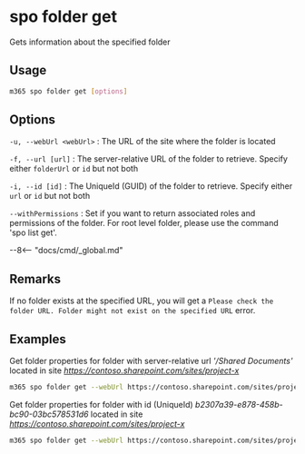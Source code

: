 # spo folder get

Gets information about the specified folder

## Usage

```sh
m365 spo folder get [options]
```

## Options

`-u, --webUrl <webUrl>`
: The URL of the site where the folder is located

`-f, --url [url]`
: The server-relative URL of the folder to retrieve. Specify either `folderUrl` or `id` but not both

`-i, --id [id]`
: The UniqueId (GUID) of the folder to retrieve. Specify either `url` or `id` but not both

`--withPermissions`
: Set if you want to return associated roles and permissions of the folder. For root level folder, please use the command 'spo list get'.

--8<-- "docs/cmd/_global.md"

## Remarks

If no folder exists at the specified URL, you will get a `Please check the folder URL. Folder might not exist on the specified URL` error.

## Examples

Get folder properties for folder with server-relative url _'/Shared Documents'_ located in site _https://contoso.sharepoint.com/sites/project-x_

```sh
m365 spo folder get --webUrl https://contoso.sharepoint.com/sites/project-x --url "/Shared Documents"
```

Get folder properties for folder with id (UniqueId) _b2307a39-e878-458b-bc90-03bc578531d6_ located in site _https://contoso.sharepoint.com/sites/project-x_

```sh
m365 spo folder get --webUrl https://contoso.sharepoint.com/sites/project-x --id "b2307a39-e878-458b-bc90-03bc578531d6"
```
